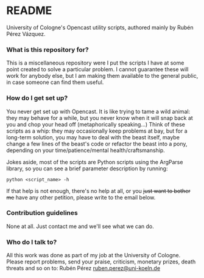 # README #

University of Cologne's Opencast utility scripts, authored mainly by Rubén Pérez Vázquez.

### What is this repository for? ###

This is a miscellaneous repository were I put the scripts I have at some point created to solve a particular problem. I cannot guarantee these will work for anybody else, but I am making them available to the general public, in case someone can find them useful.

### How do I get set up? ###

You never get set up with Opencast. It is like trying to tame a wild animal: they may behave for a while, but you never know when it will snap back at you and chop your head off (metaphorically speaking...)
Think of these scripts as a whip: they may occasionally keep problems at bay, but for a long-term solution, you may have to deal with the beast itself, maybe change a few lines of the beast's code or refactor the beast into a pony, depending on your time/patience/mental health/craftsmanship.

Jokes aside, most of the scripts are Python scripts using the ArgParse library, so you can see a brief parameter description by running:

    python <script_name> -h
	
If that help is not enough, there's no help at all, or you ~~just want to bother me~~ have any other petition, please write to the email below.

### Contribution guidelines ###

None at all. Just contact me and we'll see what we can do.

### Who do I talk to? ###

All this work was done as part of my job at the University of Cologne.
Please report problems, send your praise, criticism, monetary prizes, death threats and so on to: Rubén Pérez <ruben.perez@uni-koeln.de>